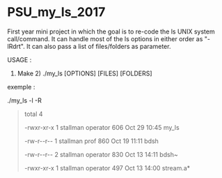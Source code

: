# PSU_my_ls_2017
First year mini project in which the goal is to re-code the ls UNIX system call/command. It can handle most of the ls options in either order as "-lRdrt". It can also pass a list of files/folders as parameter.

USAGE :

1) Make 2) ./my_ls [OPTIONS] [FILES] [FOLDERS]

exemple :

./my_ls -l -R

> total 4
>
>-rwxr-xr-x 1 stallman operator 606 Oct 29 10:45 my_ls
>
>-rw-r--r-- 1 stallman prof 860 Oct 19 11:11 bdsh
>
>-rw-r--r-- 2 stallman operator 830 Oct 13 14:11 bdsh~
>
>-rwxr-xr-x 1 stallman operator 497 Oct 13 14:00 stream.a*
